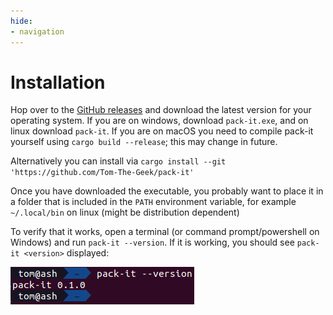 ```yaml
---
hide:
- navigation
---
```


# Installation

Hop over to the [GitHub releases](https://github.com/Tom-The-Geek/pack-it/releases) and download the latest version for your operating system.
If you are on windows, download `pack-it.exe`, and on linux download `pack-it`. If you are on macOS you need to compile pack-it yourself using `cargo build --release`; this may change in future.

Alternatively you can install via `cargo install --git 'https://github.com/Tom-The-Geek/pack-it'`

Once you have downloaded the executable, you probably want to place it in a folder that is included in the `PATH` environment variable, for example `~/.local/bin` on linux (might be distribution dependent)

To verify that it works, open a terminal (or command prompt/powershell on Windows) and run `pack-it --version`. If it is working, you should see `pack-it <version>` displayed:

![Example](./images/installed.png)
